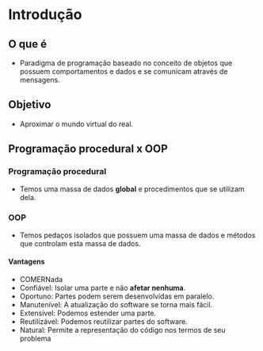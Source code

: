 # Introdução

## O que é

- Paradigma de programação baseado no conceito de objetos que possuem comportamentos e dados e se comunicam através de mensagens.

## Objetivo

- Aproximar o mundo virtual do real.

## Programação procedural x OOP

### Programação procedural

- Temos uma massa de dados **global** e procedimentos que se utilizam dela.

### OOP

- Temos pedaços isolados que possuem uma massa de dados e métodos que controlam esta massa de dados.

#### Vantagens

- COMERNada
- Confiável: Isolar uma parte e não **afetar nenhuma**.
- Oportuno: Partes podem serem desenvolvidas em paralelo.
- Manutenível: A atualização do software se torna mais fácil.
- Extensível: Podemos estender uma parte.
- Reutilizável: Podemos reutilizar partes do software.
- Natural: Permite a representação do código nos termos de seu problema
